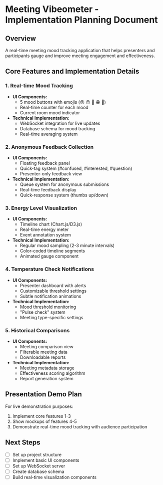 # Meeting Vibeometer - Implementation Planning Document

## Overview
A real-time meeting mood tracking application that helps presenters and participants gauge and improve meeting engagement and effectiveness.

## Core Features and Implementation Details

### 1. Real-time Mood Tracking
- **UI Components:**
  - 5 mood buttons with emojis (😣 😐 🙂 😀 🤩)
  - Real-time counter for each mood
  - Current room mood indicator
- **Technical Implementation:**
  - WebSocket integration for live updates
  - Database schema for mood tracking
  - Real-time averaging system

### 2. Anonymous Feedback Collection
- **UI Components:**
  - Floating feedback panel
  - Quick-tag system (#confused, #interested, #question)
  - Presenter-only feedback view
- **Technical Implementation:**
  - Queue system for anonymous submissions
  - Real-time feedback display
  - Quick-response system (thumbs up/down)

### 3. Energy Level Visualization
- **UI Components:**
  - Timeline chart (Chart.js/D3.js)
  - Real-time energy meter
  - Event annotation system
- **Technical Implementation:**
  - Regular mood sampling (2-3 minute intervals)
  - Color-coded timeline segments
  - Animated gauge component

### 4. Temperature Check Notifications
- **UI Components:**
  - Presenter dashboard with alerts
  - Customizable threshold settings
  - Subtle notification animations
- **Technical Implementation:**
  - Mood threshold monitoring
  - "Pulse check" system
  - Meeting type-specific settings

### 5. Historical Comparisons
- **UI Components:**
  - Meeting comparison view
  - Filterable meeting data
  - Downloadable reports
- **Technical Implementation:**
  - Meeting metadata storage
  - Effectiveness scoring algorithm
  - Report generation system

## Presentation Demo Plan
For live demonstration purposes:
1. Implement core features 1-3
2. Show mockups of features 4-5
3. Demonstrate real-time mood tracking with audience participation

## Next Steps
- [ ] Set up project structure
- [ ] Implement basic UI components
- [ ] Set up WebSocket server
- [ ] Create database schema
- [ ] Build real-time visualization components 
